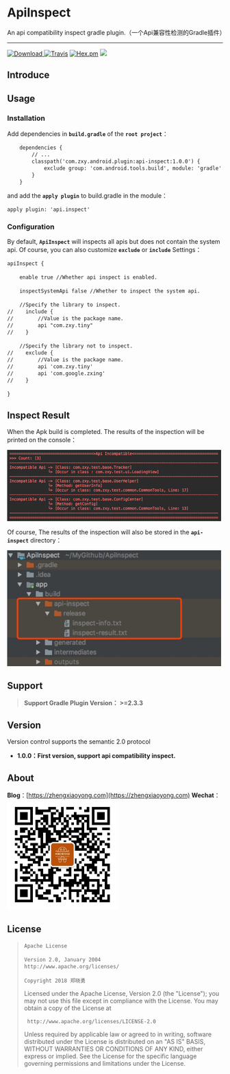 # **ApiInspect**
An api compatibility inspect gradle plugin.（一个Api兼容性检测的Gradle插件）

----

[ ![Download](https://api.bintray.com/packages/sunzxyong/maven/ApiInspect/images/download.svg) ](https://bintray.com/sunzxyong/maven/ApiInspect/_latestVersion)[![Travis](https://img.shields.io/travis/rust-lang/rust.svg)]() [![Hex.pm](https://img.shields.io/hexpm/l/plug.svg)]() ![](https://img.shields.io/badge/architecture-clean-yellow.svg)

## **Introduce**


## **Usage**
### **Installation**
Add dependencies in **`build.gradle`** of the **`root project`**：

```
    dependencies {
        // ...
        classpath('com.zxy.android.plugin:api-inspect:1.0.0') {
            exclude group: 'com.android.tools.build', module: 'gradle'
        }
    }
```

and add the **`apply plugin`** to build.gradle in the module：

```
apply plugin: 'api.inspect'
```

### **Configuration**
By default, **`ApiInspect`** will inspects all apis but does not contain the system api. Of course, you can also customize **`exclude`** or **`include`** Settings：

```
apiInspect {

    enable true //Whether api inspect is enabled.

    inspectSystemApi false //Whether to inspect the system api.

    //Specify the library to inspect.
//    include {
//        //Value is the package name.
//        api "com.zxy.tiny"
//    }

    //Specify the library not to inspect.
//    exclude {
//        //Value is the package name.
//        api 'com.zxy.tiny'
//        api 'com.google.zxing'
//    }

}
```

## **Inspect Result**
When the Apk build is completed. The results of the inspection will be printed on the console：

<img src="https://raw.githubusercontent.com/Sunzxyong/ImageRepository/master/apiinspect.png" width="500"/>

Of course, The results of the inspection will also be stored in the **`api-inspect`** directory：

<img src="https://raw.githubusercontent.com/Sunzxyong/ImageRepository/master/apiinspect_result.jpg" width="500"/>

## **Support**

> **Support Gradle Plugin Version： >=2.3.3**

## **Version**
Version control supports the semantic 2.0 protocol

* **1.0.0：First version, support api compatibility inspect.**

## **About**
**Blog**：[https://zhengxiaoyong.com](https://zhengxiaoyong.com)
**Wechat**：
![](https://raw.githubusercontent.com/Sunzxyong/ImageRepository/master/qrcode.jpg)



## **License**

>
>     Apache License
>
>     Version 2.0, January 2004
>     http://www.apache.org/licenses/
>
>     Copyright 2018 郑晓勇
>
>  Licensed under the Apache License, Version 2.0 (the "License");
>  you may not use this file except in compliance with the License.
>  You may obtain a copy of the License at
>
>      http://www.apache.org/licenses/LICENSE-2.0
>
>  Unless required by applicable law or agreed to in writing, software
>  distributed under the License is distributed on an "AS IS" BASIS,
>  WITHOUT WARRANTIES OR CONDITIONS OF ANY KIND, either express or implied.
>  See the License for the specific language governing permissions and
>  limitations under the License.


